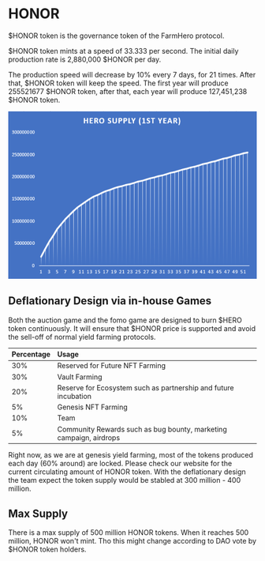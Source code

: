 # HONOR

$HONOR token is the governance token of the FarmHero protocol.

$HONOR token mints at a speed of 33.333 per second. The initial daily production rate is 2,880,000 $HONOR per day.

The production speed will decrease by 10% every 7 days, for 21 times. After that, $HONOR token will keep the speed. The first year will produce 255521677 $HONOR token, after that, each year will produce 127,451,238 $HONOR token.

![](../../.gitbook/assets/image.png)

## Deflationary Design via in-house Games

Both the auction game and the fomo game are designed to burn $HERO token continuously. It will ensure that $HONOR price is supported and avoid the sell-off of normal yield farming protocols.

| Percentage | Usage |
| :--- | :--- |
| 30% | Reserved for Future NFT Farming |
| 30% | Vault Farming |
| 20% | Reserve for Ecosystem such as partnership and future incubation |
| 5% | Genesis NFT Farming |
| 10% | Team |
| 5% | Community Rewards such as bug bounty, marketing campaign, airdrops |

Right now, as we are at genesis yield farming, most of the tokens produced each day \(60% around\) are locked. Please check our website for the current circulating amount of HONOR token. With the deflationary design the team expect the token supply would be stabled at 300 million - 400 million.

## Max Supply

There is a max supply of 500 million HONOR tokens. When it reaches 500 million, HONOR won't mint. Tho this might change according to DAO vote by $HONOR token holders.

